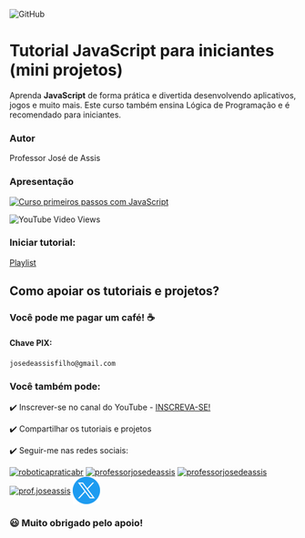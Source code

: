 ![GitHub](https://img.shields.io/github/license/professorjosedeassis/javascript)

# Tutorial JavaScript para iniciantes (mini projetos)
Aprenda **JavaScript** de forma prática e divertida desenvolvendo aplicativos, jogos e muito mais. Este curso também ensina Lógica de Programação e é recomendado para iniciantes.
### Autor
Professor José de Assis
### Apresentação
[![Curso primeiros passos com JavaScript](https://img.youtube.com/vi/h1FiBei6plo/0.jpg)](https://youtu.be/h1FiBei6plo?si=iCIXcKIXHUdrPJBh "Asssistir no YouTube")

![YouTube Video Views](https://img.shields.io/youtube/views/h1FiBei6plo?style=social)
### Iniciar tutorial:
[Playlist](https://www.youtube.com/playlist?list=PLbEOwbQR9lqyuy7U1YjGgBv0x2Hzuw569)
## Como apoiar os tutoriais e projetos?
### Você pode me pagar um café! ☕
#### Chave PIX:
` josedeassisfilho@gmail.com `
### Você também pode:
:heavy_check_mark: Inscrever-se no canal do YouTube - [INSCREVA-SE!](https://www.youtube.com/c/RoboticapraticaBr/?sub_confirmation=1)

:heavy_check_mark: Compartilhar os tutoriais e projetos

:heavy_check_mark: Seguir-me nas redes sociais:
<p align="left">
<a href="https://www.youtube.com/c/roboticapraticabr" target="blank"><img align="center" src="https://github.com/professorjosedeassis/joseassis/blob/main/img/youtube.png" alt="roboticapraticabr" height="48" width="48" /></a>
<a href="https://linkedin.com/in/professorjosedeassis" target="blank"><img align="center" src="https://github.com/professorjosedeassis/joseassis/blob/main/img/linkedin.png" alt="professorjosedeassis" height="48" width="48" /></a>
<a href="https://fb.com/professorjosedeassis" target="blank"><img align="center" src="https://github.com/professorjosedeassis/joseassis/blob/main/img/facebook.png" alt="professorjosedeassis" height="48" width="48" /></a>
<a href="https://instagram.com/prof.joseassis" target="blank"><img align="center" src="https://github.com/professorjosedeassis/joseassis/blob/main/img/instagram.png" alt="prof.joseassis" height="48" width="48" /></a>
<a href="https://twitter.com/joseassis" target="blank"><img align="center" src="https://github.com/professorjosedeassis/joseassis/blob/main/img/twitter.png" alt="joseassis" height="48" width="48" /></a>
</p>

### :smiley: Muito obrigado pelo apoio!
